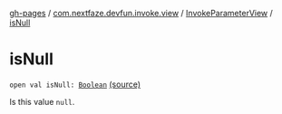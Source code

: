[gh-pages](../../index.md) / [com.nextfaze.devfun.invoke.view](../index.md) / [InvokeParameterView](index.md) / [isNull](./is-null.md)

# isNull

`open val isNull: `[`Boolean`](https://kotlinlang.org/api/latest/jvm/stdlib/kotlin/-boolean/index.html) [(source)](https://github.com/NextFaze/dev-fun/tree/master/devfun/src/main/java/com/nextfaze/devfun/invoke/view/ParameterView.kt#L49)

Is this value `null`.


